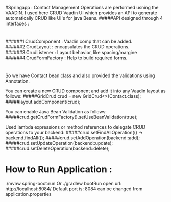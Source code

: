 #Springapp : Contact Management
Operations are performed usning the VAADIN. 
I used here CRUD Vaadin UI which provides an API to generate automatically CRUD like UI's for java Beans.
#####API designed through 4 interfaces :
#
######1.CrudComponent : Vaadin comp that can be added.
######2.CrudLayout : encapsulates the CRUD operations.
######3.CrudListener : Layout behavior, like spacing/margine
######4.CrudFormFactory : Help to build required forms.
#
So we have Contact bean class and also provided the validations using Annotation. 

You can create a new CRUD component and add it into any Vaadin layout as follows:
#####GridCrud<Contact> crud = new GridCrud<>(Contact.class);
#####layout.addComponent(crud);

You can enable Java Bean Validation as follows:
#####crud.getCrudFormFactory().setUseBeanValidation(true);

Used lambda expressions or method references to delegate CRUD operations to your backend:
#####crud.setFindAllOperation(() -> backend.findAll());
#####crud.setAddOperation(backend::add);
#####crud.setUpdateOperation(backend::update);
#####crud.setDeleteOperation(backend::delete);


# How to Run Application : 

./mvnw spring-boot:run
Or
./gradlew bootRun
open url: http://localhost:8084/
Default port is: 8084 can be changed from application.properties

